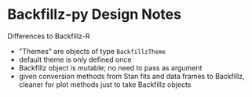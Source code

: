 # Backfillz-py Design Notes

Differences to Backfillz-R

- "Themes" are objects of type `BackfillzTheme`
- default theme is only defined once
- Backfillz object is mutable; no need to pass as argument
- given conversion methods from Stan fits and data frames to Backfillz, cleaner for plot methods just to take 
  Backfillz objects 
